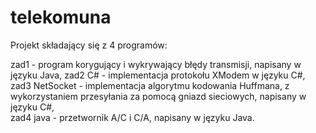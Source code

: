 # telekomuna

Projekt składający się z 4 programów:

  zad1 - program korygujący i wykrywający błędy transmisji, napisany w języku Java, 
  zad2 C# - implementacja protokołu XModem w języku C#, 
  zad3 NetSocket - implementacja algorytmu kodowania Huffmana, z wykorzystaniem przesyłania za pomocą gniazd sieciowych, napisany w języku C#,  
  zad4 java -  przetwornik A/C i C/A, napisany w języku Java.
